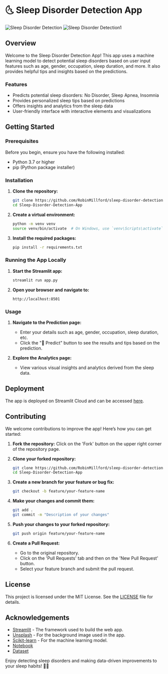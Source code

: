 # 🌜 Sleep Disorder Detection App

![Sleep Disorder Detection](https://github.com/RobinMillford/Sleep-Disorder-Detection-App/blob/main/Prediction1.png)
![Sleep Disorder Detection1](https://github.com/RobinMillford/Sleep-Disorder-Detection-App/blob/main/Analysis.png)

## Overview

Welcome to the Sleep Disorder Detection App! This app uses a machine learning model to detect potential sleep disorders based on user input features such as age, gender, occupation, sleep duration, and more. It also provides helpful tips and insights based on the predictions.

### Features
- Predicts potential sleep disorders: No Disorder, Sleep Apnea, Insomnia
- Provides personalized sleep tips based on predictions
- Offers insights and analytics from the sleep data
- User-friendly interface with interactive elements and visualizations

## Getting Started

### Prerequisites

Before you begin, ensure you have the following installed:
- Python 3.7 or higher
- pip (Python package installer)

### Installation

1. **Clone the repository:**
    ```bash
    git clone https://github.com/RobinMillford/sleep-disorder-detection-app.git
    cd Sleep-Disorder-Detection-App
    ```

2. **Create a virtual environment:**
    ```bash
    python -m venv venv
    source venv/bin/activate  # On Windows, use `venv\Scripts\activate`
    ```

3. **Install the required packages:**
    ```bash
    pip install -r requirements.txt
    ```

### Running the App Locally

1. **Start the Streamlit app:**
    ```bash
    streamlit run app.py
    ```

2. **Open your browser and navigate to:**
    ```
    http://localhost:8501
    ```

### Usage

1. **Navigate to the Prediction page:**
   - Enter your details such as age, gender, occupation, sleep duration, etc.
   - Click the "🔮 Predict" button to see the results and tips based on the prediction.

2. **Explore the Analytics page:**
   - View various visual insights and analytics derived from the sleep data.

## Deployment

The app is deployed on Streamlit Cloud and can be accessed [here](https://sleep-disorder-detection-app.streamlit.app/).

## Contributing

We welcome contributions to improve the app! Here’s how you can get started:

1. **Fork the repository:**
    Click on the 'Fork' button on the upper right corner of the repository page.

2. **Clone your forked repository:**
    ```bash
    git clone https://github.com/RobinMillford/sleep-disorder-detection-app.git
    cd Sleep-Disorder-Detection-App
    ```

3. **Create a new branch for your feature or bug fix:**
    ```bash
    git checkout -b feature/your-feature-name
    ```

4. **Make your changes and commit them:**
    ```bash
    git add .
    git commit -m "Description of your changes"
    ```

5. **Push your changes to your forked repository:**
    ```bash
    git push origin feature/your-feature-name
    ```

6. **Create a Pull Request:**
    - Go to the original repository.
    - Click on the 'Pull Requests' tab and then on the 'New Pull Request' button.
    - Select your feature branch and submit the pull request.

## License

This project is licensed under the MIT License. See the [LICENSE](LICENSE) file for details.

## Acknowledgements

- [Streamlit](https://www.streamlit.io) - The framework used to build the web app.
- [Unsplash](https://unsplash.com) - For the background image used in the app.
- [Scikit-learn](https://scikit-learn.org/stable/) - For the machine learning model.
- [Notebook](https://www.kaggle.com/code/yaminh/sleep-disorder-detection-app)
- [Dataset](https://www.kaggle.com/datasets/uom190346a/sleep-health-and-lifestyle-dataset)

Enjoy detecting sleep disorders and making data-driven improvements to your sleep habits! 🌙💤
